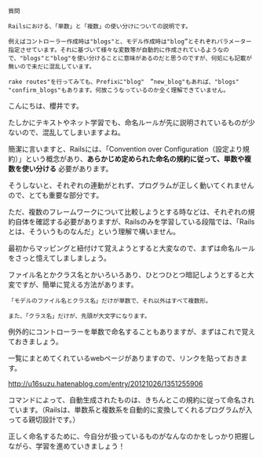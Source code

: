 `質問`

```
Railsにおける、「単数」と「複数」の使い分けについての説明です。

例えばコントローラー作成時は"blogs"と、モデル作成時は"blog”とそれぞれパラメーター指定させています。それに基づいて様々な変数等が自動的に作成されているようなので、"blogs"と"blog"を使い分けることに意味があるのだと思うのですが、何処にも記載が無いので未だに混乱しています。

rake routes"を行ってみても、Prefixに"blog"　”new_blog"もあれば、"blogs" "confirm_blogs"もあります。何故こうなっているのか全く理解できていません。
```


こんにちは、櫻井です。

たしかにテキストやネット学習でも、命名ルールが先に説明されているものが少ないので、混乱してしまいますよね。

簡潔に言いますと、Railsには、「Convention over Configuration（設定より規約）」という概念があり、**あらかじめ定められた命名の規約に従って、単数や複数を使い分ける** 必要があります。

そうしないと、それぞれの連動がとれず、プログラムが正しく動いてくれませんので、とても重要な部分です。

ただ、複数のフレームワークについて比較しようとする時などは、それぞれの規約自体を確認する必要がありますが、Railsのみを学習している段階では、「Railsとは、そういうものなんだ」という理解で構いません。

最初からマッピングと紐付けて覚えようとすると大変なので、まずは命名ルールをさっと憶えてしましましょう。

ファイル名とかクラス名とかいろいろあり、ひとつひとつ暗記しようとすると大変ですが、簡単に覚える方法があります。
```
「モデルのファイル名とクラス名」だけが単数で、それ以外はすべて複数形。

また、「クラス名」だけが、先頭が大文字になります。
```
例外的にコントローラーを単数で命名することもありますが、まずはこれで覚えておきましょう。

一覧にまとめてくれているwebページがありますので、リンクを貼っておきます。

<http://u16suzu.hatenablog.com/entry/20121026/1351255906>

コマンドによって、自動生成されたものは、きちんとこの規約に従って命名されています。（Railsは、単数系と複数系を自動的に変換してくれるプログラムが入ってる親切設計です。）

正しく命名するために、今自分が扱っているものがなんなのかをしっかり把握しながら、学習を進めていきましょう！
